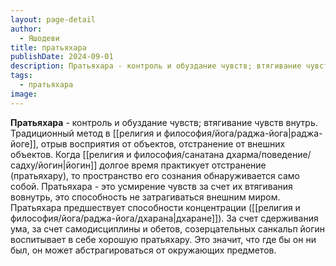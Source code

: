 ```yaml
---
layout: page-detail
author:
  - Яшодеви
title: пратьяхара
publishDate: 2024-09-01
description: Пратьяхара - контроль и обуздание чувств; втягивание чувств внутрь.
tags:
  - пратьяхара
image:
---
```

**Пратьяхара** - контроль и обуздание чувств; втягивание чувств внутрь.
Традиционный метод в [[религия и философия/йога/раджа-йога|раджа-йоге]], отрыв восприятия от объектов, отстранение от внешних объектов. Когда [[религия и философия/санатана дхарма/поведение/садху/йогин|йогин]] долгое время практикует отстранение (пратьяхару), то пространство его сознания обнаруживается само собой. Пратьяхара - это усмирение чувств за счет их втягивания вовнутрь, это способность не затрагиваться внешним миром. Пратьяхара предшествует способности концентрации ([[религия и философия/йога/раджа-йога/дхарана|дхаране]]). За счет сдерживания ума, за счет самодисциплины и обетов, созерцательных санкальп йогин воспитывает в себе хорошую пратьяхару. Это значит, что где бы он ни был, он может абстрагироваться от окружающих предметов.

